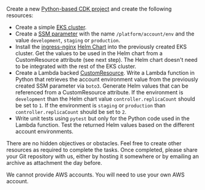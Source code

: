 Create a new [Python-based CDK project](https://docs.aws.amazon.com/cdk/v2/guide/work-with-cdk-python.html) and create the following resources:
- Create a simple [EKS cluster](https://docs.aws.amazon.com/cdk/api/v2/docs/aws-cdk-lib.aws_eks-readme.html).
- Create a [SSM parameter](https://docs.aws.amazon.com/cdk/api/v2/docs/aws-cdk-lib.aws_ssm-readme.html) with the name `/platform/account/env` and the value `development`, `staging` or `production`.
- Install the [ingress-nginx](https://artifacthub.io/packages/helm/ingress-nginx/ingress-nginx) [Helm Chart](https://docs.aws.amazon.com/cdk/api/v2/docs/aws-cdk-lib.aws_eks.HelmChart.html) into the previously created EKS cluster. Get the values to be used in the Helm chart from a CustomResource attribute (see next step). The Helm chart doesn't need to be integrated with the rest of the EKS cluster.
- Create a Lambda backed [CustomResource](https://docs.aws.amazon.com/cdk/api/v2/docs/aws-cdk-lib.CustomResource.html). Write a Lambda function in Python that retrieves the account environment value from the previously created SSM parameter via `boto3`. Generate Helm values that can be referenced from a CustomResource attribute. If the environment is `development` than the Helm chart value `controller.replicaCount` should be set to `1`. If the environment is `staging` or `production` than `controller.replicaCount` should be set to `2`.
- Write unit tests using `pytest` but only for the Python code used in the Lambda function. Test the returned Helm values based on the different account environments.

There are no hidden objectives or obstacles. Feel free to create other resources as required to complete the tasks. Once completed, please share your Git repository with us, either by hosting it somewhere or by emailing an archive as attachment the day before.

We cannot provide AWS accounts. You will need to use your own AWS account.
